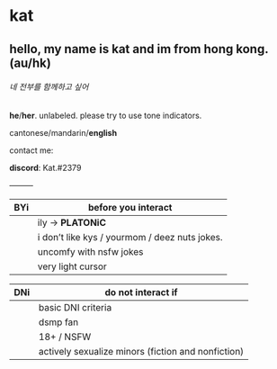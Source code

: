 # kat 


## hello, my name is **kat** and im from hong kong. (au/hk)
###### 네 전부를 함께하고 싶어


**he**/**her**. unlabeled. please try to use tone indicators. 


cantonese/mandarin/**english** 


contact me:


**discord**: Kat.#2379




———




| **BYi** | **before you interact** |
| --- | ------------------- |
|     | ily → **PLATONiC** |
|     | i don’t like kys / yourmom / deez nuts jokes. |
|     | uncomfy with nsfw jokes |
|     | very light cursor |


| **DNi** | **do not interact if** |
| --- | ------------------ |
|     | basic DNI criteria |
|     | dsmp fan |
|     | 18+ / NSFW |
|     | actively sexualize minors (fiction and nonfiction) |
